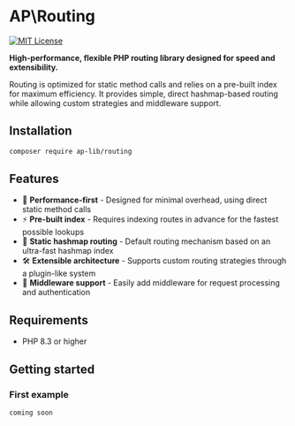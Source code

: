 # AP\Routing

[![MIT License](https://img.shields.io/badge/license-MIT-blue.svg)](LICENSE)

**High-performance, flexible PHP routing library designed for speed and extensibility.**

Routing is optimized for static method calls and relies on a pre-built index for maximum efficiency. It provides simple, direct hashmap-based routing while allowing custom strategies and middleware support.

## Installation

```bash
composer require ap-lib/routing
```

## Features

- 🚀 **Performance-first** - Designed for minimal overhead, using direct static method calls
- ⚡ **Pre-built index** - Requires indexing routes in advance for the fastest possible lookups
- 🔗 **Static hashmap routing** - Default routing mechanism based on an ultra-fast hashmap index
- 🛠 **Extensible architecture** - Supports custom routing strategies through a plugin-like system
- 🔄 **Middleware support** - Easily add middleware for request processing and authentication


## Requirements

- PHP 8.3 or higher

## Getting started

### First example

```php
coming soon
```
